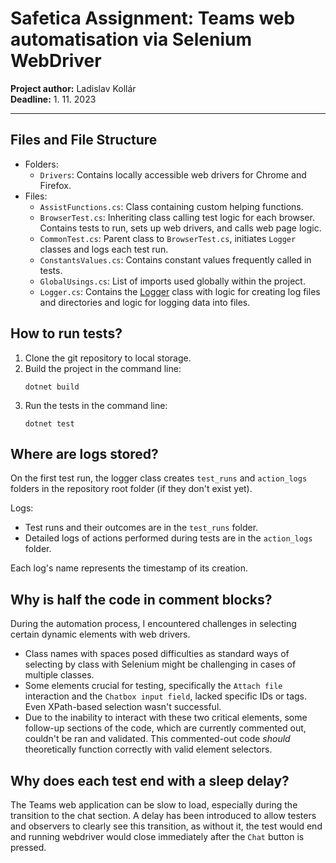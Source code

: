 # Safetica Assignment: Teams web automatisation via Selenium WebDriver

**Project author:** Ladislav Kollár  
**Deadline:** 1. 11. 2023

---
## Files and File Structure

- Folders:
    - `Drivers`: Contains locally accessible web drivers for Chrome and Firefox.
- Files:
    - `AssistFunctions.cs`: Class containing custom helping functions.
    - `BrowserTest.cs`: Inheriting class calling test logic for each browser. Contains tests to run, sets up web drivers, and calls web page logic.
    - `CommonTest.cs`: Parent class to `BrowserTest.cs`, initiates `Logger` classes and logs each test run.
    - `ConstantsValues.cs`: Contains constant values frequently called in tests.
    - `GlobalUsings.cs`: List of imports used globally within the project.
    - `Logger.cs`: Contains the [Logger](./Logger.cs) class with logic for creating log files and directories and logic for logging data into files.

## How to run tests?

1. Clone the git repository to local storage.
2. Build the project in the command line:
    ```
    dotnet build
    ```
3. Run the tests in the command line:
    ```
    dotnet test
    ```

## Where are logs stored?

On the first test run, the logger class creates `test_runs` and `action_logs` folders in the repository root folder (if they don't exist yet).

Logs:
- Test runs and their outcomes are in the `test_runs` folder.
- Detailed logs of actions performed during tests are in the `action_logs` folder.

Each log's name represents the timestamp of its creation.

## Why is half the code in comment blocks?

During the automation process, I encountered challenges in selecting certain dynamic elements with web drivers. 

- Class names with spaces posed difficulties as standard ways of selecting by class with Selenium might be challenging in cases of multiple classes.
- Some elements crucial for testing, specifically the `Attach file` interaction and the `Chatbox input field`, lacked specific IDs or tags. Even XPath-based selection wasn't successful.
- Due to the inability to interact with these two critical elements, some follow-up sections of the code, which are currently commented out, couldn't be ran and  validated. This commented-out code *should* theoretically function correctly with valid element selectors.

## Why does each test end with a sleep delay?

The Teams web application can be slow to load, especially during the transition to the chat section. A delay has been introduced to allow testers and observers to clearly see this transition, as without it, the test would end and running webdriver would close immediately after the `Chat` button is pressed.
